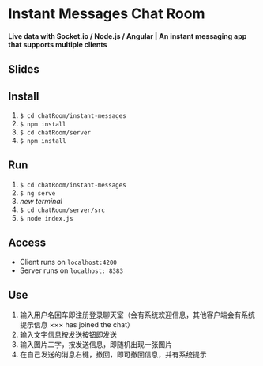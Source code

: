 # Instant Messages Chat Room
#### Live data with Socket.io / Node.js / Angular | An instant messaging app that supports multiple clients

## Slides

## Install
1. `$ cd chatRoom/instant-messages`
2. `$ npm install`
3. `$ cd chatRoom/server`
4. `$ npm install`

## Run
1. `$ cd chatRoom/instant-messages`
2. `$ ng serve`
3. *new terminal*
4. `$ cd chatRoom/server/src`
5. `$ node index.js`

## Access
   + Client runs on `localhost:4200`
   + Server runs on `localhost: 8383`


## Use
1.  输入用户名回车即注册登录聊天室（会有系统欢迎信息，其他客户端会有系统提示信息 ××× has joined the chat）
2.  输入文字信息按发送按钮即发送
3.  输入图片二字，按发送信息，即随机出现一张图片
4.  在自己发送的消息右键，撤回，即可撤回信息，并有系统提示
